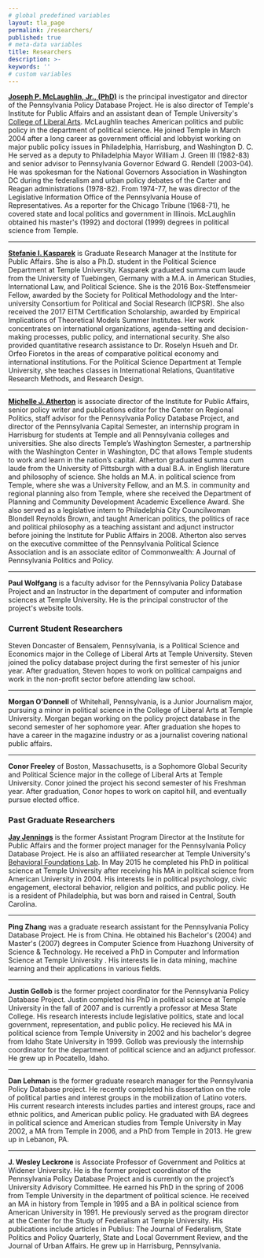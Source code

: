 ```yaml
---
# global predefined variables
layout: tla_page
permalink: /researchers/
published: true
# meta-data variables
title: Researchers
description: >-
keywords: ''
# custom variables
---
```

**[Joseph P. McLaughlin, Jr., (PhD)](https://liberalarts.temple.edu/academics/faculty/mclaughlin-jr-joseph-p)** is the principal investigator and director of the Pennsylvania Policy Database Project. He is also director of Temple's Institute for Public Affairs and an assistant dean of Temple University's [College of Liberal Arts](https://liberalarts.temple.edu/). McLaughlin teaches American politics and public policy in the department of political science. He joined Temple in March 2004 after a long career as government official and lobbyist working on major public policy issues in Philadelphia, Harrisburg, and Washington D. C. He served as a deputy to Philadelphia Mayor William J. Green III (1982-83) and senior advisor to Pennsylvania Governor Edward G. Rendell (2003-04). He was spokesman for the National Governors Association in Washington DC during the federalism and urban policy debates of the Carter and Reagan administrations (1978-82). From 1974-77, he was director of the Legislative Information Office of the Pennsylvania House of Representatives. As a reporter for the Chicago Tribune (1968-71), he covered state and local politics and government in Illinois. McLaughlin obtained his master's (1992) and doctoral (1999) degrees in political science from Temple.

___
 
**[Stefanie I. Kasparek](https://liberalarts.temple.edu/academics/faculty/kasparek-stefanie-i)** is Graduate Research Manager at the  Institute for Public Affairs. She is also a Ph.D. student in the Political Science Department at Temple University. Kasparek graduated summa cum laude from the University of Tuebingen, Germany with a M.A. in American Studies, International Law, and Political Science. She is the 2016 Box-Steffensmeier Fellow, awarded by the Society for Political Methodology and the Inter-university Consortium for Political and Social Research (ICPSR). She also received the 2017 EITM Certification Scholarship, awarded by Empirical Implications of Theoretical Models Summer Institutes. Her work concentrates on international organizations, agenda-setting and decision-making processes, public policy, and international security. She also provided quantitative research assistance to Dr. Roselyn Hsueh and Dr. Orfeo Fioretos in the areas of comparative political economy and international institutions. For the Political Science Department at Temple University, she teaches classes in International Relations, Quantitative Research Methods, and Research Design.

___
 
**[Michelle J. Atherton](https://liberalarts.temple.edu/academics/faculty/atherton-michelle-j)** is associate director of the Institute for Public Affairs, senior policy writer and publications editor for the Center on Regional Politics, staff advisor for the Pennsylvania Policy Database Project, and director of the Pennsylvania Capital Semester, an internship program in Harrisburg for students at Temple and all Pennsylvania colleges and universities.  She also directs Temple’s Washington Semester, a partnership with the Washington Center in Washington, DC that allows Temple students to work and learn in the nation’s capital. Atherton graduated summa cum laude from the University of Pittsburgh with a dual B.A. in English literature and philosophy of science.  She holds an M.A. in political science from Temple, where she was a University Fellow, and an M.S. in community and regional planning also from Temple, where she received the Department of Planning and Community Development Academic Excellence Award. She also served as a legislative intern to Philadelphia City Councilwoman Blondell Reynolds Brown, and taught American politics, the politics of race and political philosophy as a teaching assistant and adjunct instructor before joining the Institute for Public Affairs in 2008. Atherton also serves on the executive committee of the Pennsylvania Political Science Association and is an associate editor of Commonwealth: A Journal of Pennsylvania Politics and Policy.

___
 
**Paul Wolfgang** is a faculty advisor for the Pennsylvania Policy Database Project and an Instructor in the department of computer and information sciences at Temple University. He is the principal constructor of the project's website tools.

### Current Student Researchers
Steven Doncaster of Bensalem, Pennsylvania, is a Political Science and Economics major in the College of Liberal Arts at Temple University. Steven joined the policy database project during the first semester of his junior year. After graduation, Steven hopes to work on political campaigns and work in the non-profit sector before attending law school.

___

**Morgan O'Donnell** of Whitehall, Pennsylvania, is a Junior Journalism major, pursuing a minor in political science in the College of Liberal Arts at Temple University. Morgan began working on the policy project database in the second semester of her sophomore year. After graduation she hopes to have a career in the magazine industry or as a journalist covering national public affairs.

___

**Conor Freeley** of Boston, Massachusetts, is a Sophomore Global Security and Political Science major in the college of Liberal Arts at Temple University. Conor joined the project his second semester of his Freshman year. After graduation, Conor hopes to work on capitol hill, and eventually pursue elected office.

### Past Graduate Researchers
**[Jay Jennings](http://sites.temple.edu/jayjennings/)** is the former Assistant Program Director at the Institute for Public Affairs and the former project manager for the Pennsylvania Policy Database Project. He is also an affiliated researcher at Temple University's [Behavioral Foundations Lab](https://sites.temple.edu/foundlab/). In May 2015 he completed his PhD in political science at Temple University after receiving his MA in political science from American University in 2004. His interests lie in political psychology, civic engagement, electoral behavior, religion and politics, and public policy. He is a resident of Philadelphia, but was born and raised in Central, South Carolina.

___
 
**Ping Zhang** was a graduate research assistant for the Pennsylvania Policy Database Project. He is from China. He obtained his Bachelor's (2004) and Master's (2007) degrees in Computer Science from Huazhong University of Science & Technology. He received a PhD in Computer and Information Science at Temple University . His interests lie in data mining, machine learning and their applications in various fields.

___
 
**Justin Gollob** is the former project coordinator for the Pennsylvania Policy Database Project. Justin completed his PhD in political science at Temple University in the fall of 2007 and is currently a professor at Mesa State College. His research interests include legislative politics, state and local government, representation, and public policy. He recieved his MA in political science from Temple University in 2002 and his bachelor's degree from Idaho State University in 1999. Gollob was previously the internship coordinator for the department of political science and an adjunct professor. He grew up in Pocatello, Idaho.

___
 
**Dan Lehman** is the former graduate research manager for the Pennsylvania Policy Database project. He recently completed his dissertation on the role of political parties and interest groups in the mobilization of Latino voters. His current research interests includes parties and interest groups, race and ethnic politics, and American public policy. He graduated with BA degrees in political science and American studies from Temple University in May 2002, a MA from Temple in 2006, and a PhD from Temple in 2013. He grew up in Lebanon, PA.

___
 
**J. Wesley Leckrone** is Associate Professor of Government and Politics at Widener University. He is the former project coordinator of the Pennsylvania Policy Database Project and is currently on the project’s University Advisory Committee. He earned his PhD in the spring of 2006 from Temple University in the department of political science. He received an MA in history from Temple in 1995 and a BA in political science from American University in 1991. He previously served as the program director at the Center for the Study of Federalism at Temple University. His publications include articles in Publius: The Journal of Federalism, State Politics and Policy Quarterly, State and Local Government Review, and the Journal of Urban Affairs. He grew up in Harrisburg, Pennsylvania.
